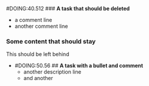 #DOING:40.512 ### **A task that should be deleted**
- a comment line
- another comment line

### Some content that should stay

This should be left behind
- #DOING:50.56 ## **A task with a bullet and comment**
  - another description line
  - and another
